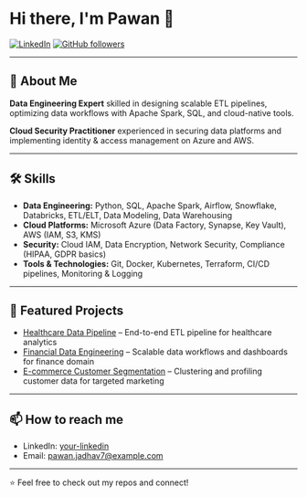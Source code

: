 # Hi there, I'm Pawan 👋

[![LinkedIn](https://img.shields.io/badge/LinkedIn-blue?style=flat&logo=linkedin&logoColor=white)](https://www.linkedin.com/in/your-linkedin/)
[![GitHub followers](https://img.shields.io/github/followers/your-github-username?style=social)](https://github.com/your-github-username)

---

## 🚀 About Me

**Data Engineering Expert** skilled in designing scalable ETL pipelines, optimizing data workflows with Apache Spark, SQL, and cloud-native tools.

**Cloud Security Practitioner** experienced in securing data platforms and implementing identity & access management on Azure and AWS.

---

## 🛠️ Skills

- **Data Engineering:** Python, SQL, Apache Spark, Airflow, Snowflake, Databricks, ETL/ELT, Data Modeling, Data Warehousing  
- **Cloud Platforms:** Microsoft Azure (Data Factory, Synapse, Key Vault), AWS (IAM, S3, KMS)  
- **Security:** Cloud IAM, Data Encryption, Network Security, Compliance (HIPAA, GDPR basics)  
- **Tools & Technologies:** Git, Docker, Kubernetes, Terraform, CI/CD pipelines, Monitoring & Logging

---

## 📂 Featured Projects

- [Healthcare Data Pipeline](https://github.com/your-github-username/healthcare-data-pipeline) – End-to-end ETL pipeline for healthcare analytics  
- [Financial Data Engineering](https://github.com/your-github-username/financial-data-engineering) – Scalable data workflows and dashboards for finance domain  
- [E-commerce Customer Segmentation](https://github.com/your-github-username/ecommerce-customer-segmentation) – Clustering and profiling customer data for targeted marketing

---

## 📫 How to reach me

- LinkedIn: [your-linkedin](https://www.linkedin.com/in/pawan-jadhav/)  
- Email: pawan.jadhav7@example.com  

---

⭐️ Feel free to check out my repos and connect!
